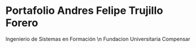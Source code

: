 # Portafolio Andres Felipe Trujillo Forero
Ingenierio de Sistemas en Formación \n
Fundacion Universitaria Compensar
